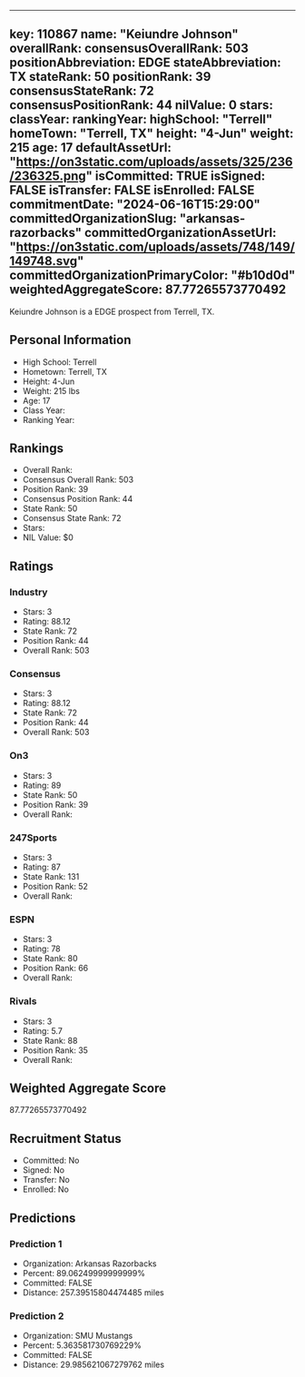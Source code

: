 ---
  key: 110867
  name: "Keiundre Johnson"
  overallRank: 
  consensusOverallRank: 503
  positionAbbreviation: EDGE
  stateAbbreviation: TX
  stateRank: 50
  positionRank: 39
  consensusStateRank: 72
  consensusPositionRank: 44
  nilValue: 0
  stars: 
  classYear: 
  rankingYear: 
  highSchool: "Terrell"
  homeTown: "Terrell, TX"
  height: "4-Jun"
  weight: 215
  age: 17
  defaultAssetUrl: "https://on3static.com/uploads/assets/325/236/236325.png"
  isCommitted: TRUE
  isSigned: FALSE
  isTransfer: FALSE
  isEnrolled: FALSE
  commitmentDate: "2024-06-16T15:29:00"
  committedOrganizationSlug: "arkansas-razorbacks"
  committedOrganizationAssetUrl: "https://on3static.com/uploads/assets/748/149/149748.svg"
  committedOrganizationPrimaryColor: "#b10d0d"
  weightedAggregateScore: 87.77265573770492
  ---
  
  Keiundre Johnson is a EDGE prospect from Terrell, TX.
  
  ## Personal Information
  - High School: Terrell
  - Hometown: Terrell, TX
  - Height: 4-Jun
  - Weight: 215 lbs
  - Age: 17
  - Class Year: 
  - Ranking Year: 
  
  ## Rankings
  - Overall Rank: 
  - Consensus Overall Rank: 503
  - Position Rank: 39
  - Consensus Position Rank: 44
  - State Rank: 50
  - Consensus State Rank: 72
  - Stars: 
  - NIL Value: $0
  
  ## Ratings
  
  ### Industry
  - Stars: 3
  - Rating: 88.12
  - State Rank: 72
  - Position Rank: 44
  - Overall Rank: 503
  
  ### Consensus
  - Stars: 3
  - Rating: 88.12
  - State Rank: 72
  - Position Rank: 44
  - Overall Rank: 503
  
  ### On3
  - Stars: 3
  - Rating: 89
  - State Rank: 50
  - Position Rank: 39
  - Overall Rank: 
  
  ### 247Sports
  - Stars: 3
  - Rating: 87
  - State Rank: 131
  - Position Rank: 52
  - Overall Rank: 
  
  ### ESPN
  - Stars: 3
  - Rating: 78
  - State Rank: 80
  - Position Rank: 66
  - Overall Rank: 
  
  ### Rivals
  - Stars: 3
  - Rating: 5.7
  - State Rank: 88
  - Position Rank: 35
  - Overall Rank: 
  
  ## Weighted Aggregate Score
  87.77265573770492
  
  ## Recruitment Status
  - Committed: No
  - Signed: No
  - Transfer: No
  - Enrolled: No
  
  
  
  ## Predictions
  
  ### Prediction 1
  - Organization: Arkansas Razorbacks
  - Percent: 89.06249999999999%
  - Committed: FALSE
  - Distance: 257.39515804474485 miles
  
  ### Prediction 2
  - Organization: SMU Mustangs
  - Percent: 5.363581730769229%
  - Committed: FALSE
  - Distance: 29.985621067279762 miles
  